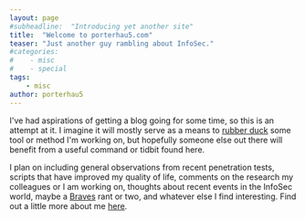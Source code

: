 ```yaml
---
layout: page
#subheadline:  "Introducing yet another site"
title:  "Welcome to porterhau5.com"
teaser: "Just another guy rambling about InfoSec."
#categories:
#    - misc
#    - special
tags:
    - misc
author: porterhau5
---
```

I've had aspirations of getting a blog going for some time, so this is an attempt at it. I imagine it will mostly serve as a means to [rubber duck](https://en.wikipedia.org/wiki/Rubber_duck_debugging) some tool or method I'm working on, but hopefully someone else out there will benefit from a useful command or tidbit found here.

I plan on including general observations from recent penetration tests, scripts that have improved my quality of life, comments on the research my colleagues or I am working on, thoughts about recent events in the InfoSec world, maybe a [Braves](http://braves.com) rant or two, and whatever else I find interesting. Find out a little more about me [here](/about/).
